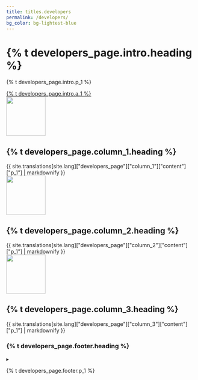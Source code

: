 ```yaml
---
title: titles.developers
permalink: /developers/
bg_color: bg-lightest-blue
---
```


<div class="bg-navy">
  <div class="container cntnr-wide px2 flex flex-center flex-justify">
    <div class="sm-col-8 py3 sm-py4">
      <h1 class="mt0 mb1 white">
        {% t developers_page.intro.heading %}
      </h1>
      <p class="mb3 white fs-20p">
        {% t developers_page.intro.p_1 %}
      </p>
      <a href="https://developers.login.gov/" target="_blank" class="btn btn-primary btn-wide">{% t developers_page.intro.a_1 %}</a>
    </div>
    <div class="sm-show sm-col-3">
      <img alt="" src="{{ '/assets/img/dev-landing.png' | relative_url }}">
    </div>
  </div>
</div>

<div class="bg-white">
  <div class="container cntnr-wide px2 pt3 pb2">
    <div class="clearfix mxn2">
      <div class="col sm-col-4 px2 sm-mb3 mb2">
        <img alt="" src="{{ '/assets/img/comply.svg' | relative_url }}" height="104">
        <h2 class="mt2 mb2 pb2 gray border-bottom">{% t developers_page.column_1.heading %}</h2>
        {{ site.translations[site.lang]["developers_page"]["column_1"]["content"]["p_1"] | markdownify }}
      </div>
      <div class="col sm-col-4 px2 sm-mb3 mb2">
        <img alt="" src="{{ '/assets/img/launch.svg' | relative_url }}" height="104">
        <h2 class="mt2 mb2 pb2 gray border-bottom">{% t developers_page.column_2.heading %}</h2>
        {{ site.translations[site.lang]["developers_page"]["column_2"]["content"]["p_1"] | markdownify }}
      </div>
      <div class="col sm-col-4 px2 sm-mb3 mb2">
        <img alt="" src="{{ '/assets/img/develop.svg' | relative_url }}" height="104">
        <h2 class="mt2 mb2 pb2 gray border-bottom">{% t developers_page.column_3.heading %}</h2>
        {{ site.translations[site.lang]["developers_page"]["column_3"]["content"]["p_1"] | markdownify }}
      </div>
    </div>
  </div>
</div>

<div class="bg-lightest-blue">
  <div class="container cntnr-wide px2 py3 center">
    <h3 class="inline align-middle">{% t developers_page.footer.heading %}</h3>
    <span class="inline-block sm-px1 h1 blue align-middle line-height-1">▸</span>
    <p class="m0 fs-20p inline align-middle" markdown="1">
      {% t developers_page.footer.p_1 %}
    </p>
  </div>
</div>
